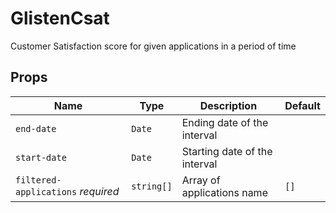 # GlistenCsat

Customer Satisfaction score for given applications in a period of time

## Props

| Name                               | Type       | Description                   | Default |
| ---------------------------------- | ---------- | ----------------------------- | ------- |
| `end-date`                         | `Date`     | Ending date of the interval   |         |
| `start-date`                       | `Date`     | Starting date of the interval |         |
| `filtered-applications` *required* | `string[]` | Array of applications name    | `[]`    |

